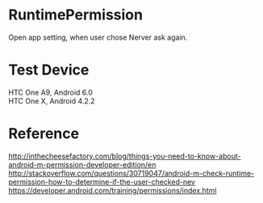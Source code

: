 # RuntimePermission
Open app setting, when user chose Nerver ask again.


# Test Device
HTC One A9, Android 6.0
<br/>
HTC One X, Android 4.2.2


# Reference
<a href="http://inthecheesefactory.com/blog/things-you-need-to-know-about-android-m-permission-developer-edition/en" target="_blank">http://inthecheesefactory.com/blog/things-you-need-to-know-about-android-m-permission-developer-edition/en</a>
<a href="http://stackoverflow.com/questions/30719047/android-m-check-runtime-permission-how-to-determine-if-the-user-checked-nev" target="_blank">http://stackoverflow.com/questions/30719047/android-m-check-runtime-permission-how-to-determine-if-the-user-checked-nev</a>
<a href="https://developer.android.com/training/permissions/index.html" target="_blank">https://developer.android.com/training/permissions/index.html</a>

